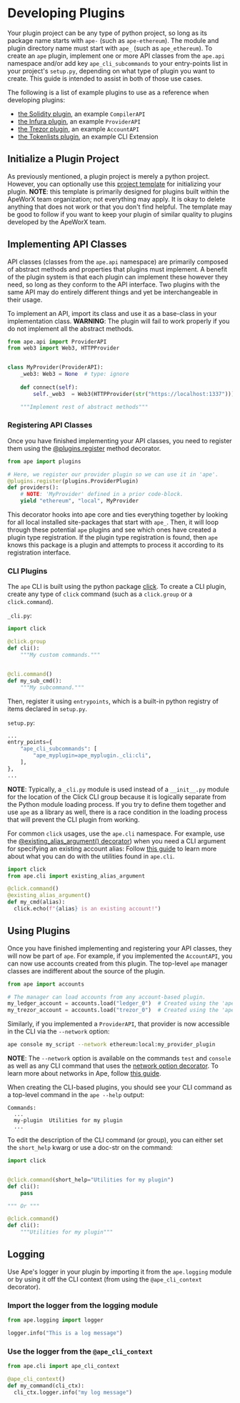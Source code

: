 # Developing Plugins

Your plugin project can be any type of python project, so long as its package name starts with `ape-` (such as `ape-ethereum`).
The module and plugin directory name must start with `ape_` (such as `ape_ethereum`).
To create an `ape` plugin, implement one or more API classes from the `ape.api` namespace and/or add key
`ape_cli_subcommands` to your entry-points list in your project's `setup.py`, depending on what type of plugin you want to create.
This guide is intended to assist in both of those use cases.

The following is a list of example plugins to use as a reference when developing plugins:

- [the Solidity plugin](https://github.com/apeworx/ape-solidity), an example `CompilerAPI`
- [the Infura plugin](https://github.com/apeworx/ape-infura), an example `ProviderAPI`
- [the Trezor plugin](https://github.com/apeworx/ape-trezor), an example `AccountAPI`
- [the Tokenlists plugin](https://github.com/apeworx/ape-tokens), an example CLI Extension

## Initialize a Plugin Project

As previously mentioned, a plugin project is merely a python project.
However, you can optionally use this [project template](https://github.com/ApeWorX/project-template) for initializing your plugin.
**NOTE**: this template is primarily designed for plugins built within the ApeWorX team organization; not everything may apply.
It is okay to delete anything that does not work or that you don't find helpful.
The template may be good to follow if you want to keep your plugin of similar quality to plugins developed by the ApeWorX team.

## Implementing API Classes

API classes (classes from the `ape.api` namespace) are primarily composed of abstract methods and properties that plugins must implement.
A benefit of the plugin system is that each plugin can implement these however they need, so long as they conform to the API interface.
Two plugins with the same API may do entirely different things and yet be interchangeable in their usage.

To implement an API, import its class and use it as a base-class in your implementation class.
**WARNING**: The plugin will fail to work properly if you do not implement all the abstract methods.

```python
from ape.api import ProviderAPI
from web3 import Web3, HTTPProvider


class MyProvider(ProviderAPI):
    _web3: Web3 = None  # type: ignore
    
    def connect(self):
        self._web3  = Web3(HTTPProvider(str("https://localhost:1337")))

    """Implement rest of abstract methods"""
```

### Registering API Classes

Once you have finished implementing your API classes, you need to register them using the [@plugins.register](../methoddocs/plugins.html#ape.plugins.register) method decorator.

```python
from ape import plugins

# Here, we register our provider plugin so we can use it in 'ape'.
@plugins.register(plugins.ProviderPlugin)
def providers():
    # NOTE: 'MyProvider' defined in a prior code-block.
    yield "ethereum", "local", MyProvider
```

This decorator hooks into ape core and ties everything together by looking for all local installed site-packages that start with `ape_`.
Then, it will loop through these potential `ape` plugins and see which ones have created a plugin type registration.
If the plugin type registration is found, then `ape` knows this package is a plugin and attempts to process it according to its registration interface.

### CLI Plugins

The `ape` CLI is built using the python package [click](https://palletsprojects.com/p/click/).
To create a CLI plugin, create any type of `click` command (such as a `click.group` or a `click.command`).

`_cli.py`:

```python
import click

@click.group
def cli():
    """My custom commands."""


@cli.command()
def my_sub_cmd():
    """My subcommand."""
```

Then, register it using `entrypoints`, which is a built-in python registry of items declared in `setup.py`.

`setup.py`:

```python
...
entry_points={
    "ape_cli_subcommands": [
        "ape_myplugin=ape_myplugin._cli:cli",
    ],
},
...
```

**NOTE**: Typically, a `_cli.py` module is used instead of a `__init__.py` module for the location of the Click CLI group because it is logically separate from the Python module loading process.
If you try to define them together and use `ape` as a library as well, there is a race condition in the loading process that will prevent the CLI plugin from working.

For common `click` usages, use the `ape.cli` namespace.
For example, use the [@existing_alias_argument() decorator](../methoddocs/cli.html#ape.cli.arguments.existing_alias_argument)) when you need a CLI argument for specifying an existing account alias:
Follow [this guide](./clis.html) to learn more about what you can do with the utilities found in `ape.cli`.

```python
import click
from ape.cli import existing_alias_argument

@click.command()
@existing_alias_argument()
def my_cmd(alias):
  click.echo(f"{alias} is an existing account!")
```

## Using Plugins

Once you have finished implementing and registering your API classes, they will now be part of `ape`. For example,
if you implemented the `AccountAPI`, you can now use accounts created from this plugin. The top-level `ape` manager
classes are indifferent about the source of the plugin.

```python
from ape import accounts

# The manager can load accounts from any account-based plugin.
my_ledger_account = accounts.load("ledger_0")  # Created using the 'ape-ledger' plugin
my_trezor_account = accounts.load("trezor_0")  # Created using the 'ape-trezor' plugin
```

Similarly, if you implemented a `ProviderAPI`, that provider is now accessible in the CLI via the `--network` option:

```bash
ape console my_script --network ethereum:local:my_provider_plugin
```

**NOTE**: The `--network` option is available on the commands `test` and `console` as well as any CLI command that uses the [network option decorator](../methoddocs/cli.html?highlight=network_option#ape.cli.options.network_option).
To learn more about networks in Ape, follow [this guide](./networks.html).

When creating the CLI-based plugins, you should see your CLI command as a top-level command in the `ape --help` output:

```
Commands:
  ...
  my-plugin  Utilities for my plugin
  ...
```

To edit the description of the CLI command (or group), you can either set the `short_help` kwarg or use a doc-str on the command:

```python
import click


@click.command(short_help="Utilities for my plugin")
def cli():
    pass

""" Or """

@click.command()
def cli():
    """Utilities for my plugin"""
```

## Logging

Use Ape's logger in your plugin by importing it from the `ape.logging` module or by using it off the CLI context (from using the `@ape_cli_context` decorator).

### Import the logger from the logging module

```python
from ape.logging import logger

logger.info("This is a log message")
```

### Use the logger from the `@ape_cli_context`

```python
from ape.cli import ape_cli_context

@ape_cli_context()
def my_command(cli_ctx):
  cli_ctx.logger.info("my log message")
```

